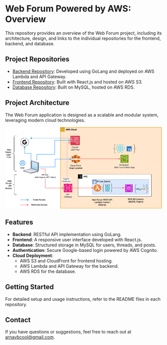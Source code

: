 # Web Forum Powered by AWS: Overview

This repository provides an overview of the Web Forum project, including its architecture, design, and links to the individual repositories for the frontend, backend, and database.

## Project Repositories
- [Backend Repository](https://github.com/arnavbajpai/Web-Forum-powered-by-AWS-Backend-REST-API): Developed using GoLang and deployed on AWS Lambda and API Gateway.
- [Frontend Repository](https://github.com/arnavbajpai/Web-Forum-powered-by-AWS-Frontend): Built with React.js and hosted on AWS S3.
- [Database Repository](https://github.com/arnavbajpai/Web-Forum-powered-by-AWS-Backend-REST-API): Built on MySQL, hosted on AWS RDS.

## Project Architecture
The Web Forum application is designed as a scalable and modular system, leveraging modern cloud technologies.

![Architecture Diagram](docs/architecture-diagram%20(1).png)

## Features
- **Backend**: RESTful API implementation using GoLang.
- **Frontend**: A responsive user interface developed with React.js.
- **Database**: Structured storage in MySQL for users, threads, and posts.
- **Authentication**: Secure Google-based login powered by AWS Cognito.
- **Cloud Deployment**:
  - AWS S3 and CloudFront for frontend hosting.
  - AWS Lambda and API Gateway for the backend.
  - AWS RDS for the database.

## Getting Started
For detailed setup and usage instructions, refer to the README files in each repository.

## Contact
If you have questions or suggestions, feel free to reach out at [arnavbcool@gmail.com](mailto:arnavbcool@gmail.com).

